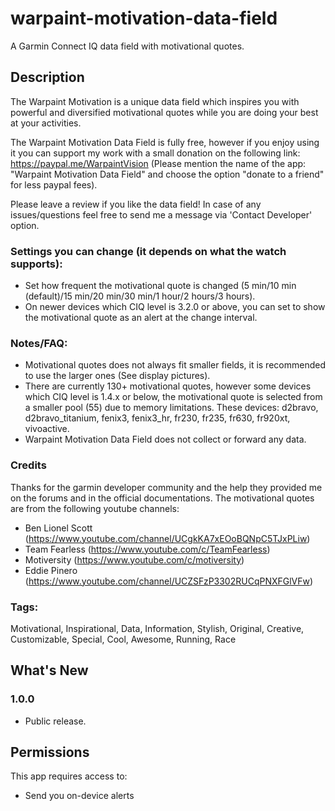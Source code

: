 # warpaint-motivation-data-field
A Garmin Connect IQ data field with motivational quotes.

## Description

The Warpaint Motivation is a unique data field which inspires you with powerful and diversified motivational quotes while you are doing your best at your activities.

The Warpaint Motivation Data Field is fully free, however if you enjoy using it you can support my work with a small donation on the following link: https://paypal.me/WarpaintVision (Please mention the name of the app: "Warpaint Motivation Data Field" and choose the option "donate to a friend" for less paypal fees).

Please leave a review if you like the data field!
In case of any issues/questions feel free to send me a message via 'Contact Developer' option.

### Settings you can change (it depends on what the watch supports):
- Set how frequent the motivational quote is changed (5 min/10 min (default)/15 min/20 min/30 min/1 hour/2 hours/3 hours).
- On newer devices which CIQ level is 3.2.0 or above, you can set to show the motivational quote as an alert at the change interval.

### Notes/FAQ:
- Motivational quotes does not always fit smaller fields, it is recommended to use the larger ones (See display pictures).
- There are currently 130+ motivational quotes, however some devices which CIQ level is 1.4.x or below, the motivational quote is selected from a smaller pool (55) due to memory limitations. These devices: d2bravo, d2bravo_titanium, fenix3, fenix3_hr, fr230, fr235, fr630, fr920xt, vivoactive.
- Warpaint Motivation Data Field does not collect or forward any data.

### Credits
Thanks for the garmin developer community and the help they provided me on the forums and in the official documentations.
The motivational quotes are from the following youtube channels:
- Ben Lionel Scott (https://www.youtube.com/channel/UCgkKA7xEOoBQNpC5TJxPLiw)
- Team Fearless (https://www.youtube.com/c/TeamFearless)
- Motiversity (https://www.youtube.com/c/motiversity)
- Eddie Pinero (https://www.youtube.com/channel/UCZSFzP3302RUCqPNXFGlVFw)

### Tags:
Motivational, Inspirational, Data, Information, Stylish, Original, Creative, Customizable, Special, Cool, Awesome, Running, Race

## What's New

### 1.0.0
- Public release.

## Permissions
This app requires access to:
- Send you on-device alerts
